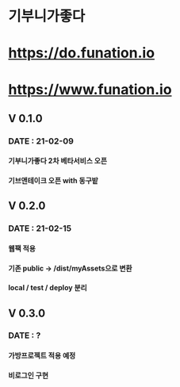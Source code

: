 # 기부니가좋다
# https://do.funation.io
# https://www.funation.io

## V 0.1.0
### DATE : 21-02-09
#### 기부니가좋다 2차 베타서비스 오픈
#### 기브앤테이크 오픈 with 동구밭

## V 0.2.0
### DATE : 21-02-15
#### 웹팩 적용
#### 기존 public -> /dist/myAssets으로 변환
#### local / test / deploy 분리

## V 0.3.0
### DATE : ?
#### 가방프로젝트 적용 예정
#### 비로그인 구현




